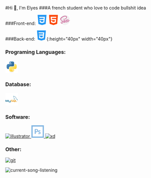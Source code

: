 <link href="style/style.css" rel="stylesheet"></link>


#Hi 👋, I'm Elyes
###A french student who love to code bullshit idea</h3>


###Front-end:
![css-3](img/css-3.png)
![html-5](img/html-5.png)
![sass](img/sass.png)

###Back-end:
![test image size](img/css-3.png){:height="40px" width="40px"}

<h3 align="left">Programing Languages:</h3>
<p align="left"> 
 <a href="https://www.python.org" target="_blank"> <img src="https://raw.githubusercontent.com/devicons/devicon/master/icons/python/python-original.svg" alt="python" width="40" height="40"/> </a>
</p>

<h3 align="left">Database:</h3>
<p align="left"> 
<a href="https://www.mysql.com/" target="_blank"> <img src="https://raw.githubusercontent.com/devicons/devicon/master/icons/mysql/mysql-original-wordmark.svg" alt="mysql" width="40" height="40"/> </a>
</p>

<h3 align="left">Software:</h3>
<p align="left"> 
<a href="https://www.adobe.com/in/products/illustrator.html" target="_blank"> <img src="https://www.vectorlogo.zone/logos/adobe_illustrator/adobe_illustrator-icon.svg" alt="illustrator" width="40" height="40"/> </a>
<a href="https://www.photoshop.com/en" target="_blank"> <img src="https://raw.githubusercontent.com/devicons/devicon/master/icons/photoshop/photoshop-line.svg" alt="photoshop" width="40" height="40"/> </a>
<a href="https://www.adobe.com/products/xd.html" target="_blank"> <img src="https://cdn.worldvectorlogo.com/logos/adobe-xd.svg" alt="xd" width="40" height="40"/> </a> 
</p>


<h3 align="left">Other:</h3>
<p align="left">
<a href="https://git-scm.com/" target="_blank"> <img src="https://www.vectorlogo.zone/logos/git-scm/git-scm-icon.svg" alt="git" width="40" height="40"/> </a>
</p>



![current-song-listening](https://spotify-github-profile.vercel.app/api/view?uid=3kah0ygyv8o5ymada8abnyvv0&cover_image=true&theme=default)
